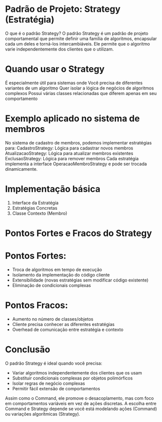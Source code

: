 # Padrão de Projeto: Strategy (Estratégia)
O que é o padrão Strategy?
O padrão Strategy é um padrão de projeto comportamental que permite definir uma família de algoritmos, encapsular cada um deles e torná-los intercambiáveis. Ele permite que o algoritmo varie independentemente dos clientes que o utilizam.

# Quando usar o Strategy
É especialmente útil para sistemas onde
Você precisa de diferentes variantes de um algoritmo
Quer isolar a lógica de negócios de algoritmos complexos
Possui várias classes relacionadas que diferem apenas em seu comportamento

# Exemplo aplicado no sistema de membros
No sistema de cadastro de membros, podemos implementar estratégias para:
CadastroStrategy: Lógica para cadastrar novos membros
AtualizacaoStrategy: Lógica para atualizar membros existentes
ExclusaoStrategy: Lógica para remover membros
Cada estratégia implementa a interface OperacaoMembroStrategy e pode ser trocada dinamicamente.

# Implementação básica 
1. Interface da Estratégia
2. Estratégias Concretas
3. Classe Contexto (Membro)

# Pontos Fortes e Fracos do Strategy
# Pontos Fortes:
- Troca de algoritmos em tempo de execução
- Isolamento da implementação do código cliente
- Extensibilidade (novas estratégias sem modificar  código existente)
- Eliminação de condicionais complexas

# Pontos Fracos:
- Aumento no número de classes/objetos
- Cliente precisa conhecer as diferentes estratégias
- Overhead de comunicação entre estratégia e contexto

# Conclusão
O padrão Strategy é ideal quando você precisa:
- Variar algoritmos independentemente dos clientes que os usam
- Substituir condicionais complexas por objetos polimórficos
- Isolar regras de negócio complexas
- Permitir fácil extensão de comportamentos

Assim como o Command, ele promove o desacoplamento, mas com foco em comportamentos variáveis em vez de ações discretas. A escolha entre Command e Strategy depende se você está modelando ações (Command) ou variações algorítmicas (Strategy).